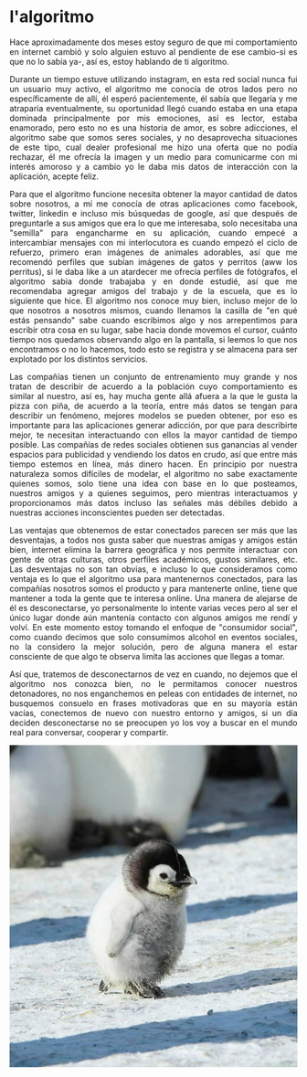 # l'algoritmo

<p>
<div style="text-align: justify">
Hace aproximadamente dos meses estoy seguro de que mi comportamiento en internet cambió y solo alguien estuvo al pendiente de ese cambio-si es que no lo sabía ya-, así es, estoy hablando de ti algoritmo.
</p>

<p>
<div style="text-align: justify">
Durante un tiempo estuve utilizando instagram, en esta red social nunca fui un usuario muy activo, el algoritmo me conocía de otros lados pero no específicamente de allí, él esperó pacientemente, él sabía que llegaría y me atraparia eventualmente, su oportunidad llegó cuando estaba en una etapa dominada principalmente por mis emociones, así es lector, estaba enamorado, pero esto no es una historia de amor, es sobre adicciones, el algoritmo sabe que somos seres sociales, y no desaprovecha situaciones de este tipo, cual dealer profesional me hizo una oferta que no podía rechazar, él me ofrecía la imagen y un medio para comunicarme con mi interés amoroso y a cambio yo le daba mis datos de interacción con la aplicación, acepte feliz.
</p>

<p>
 <div style="text-align: justify">
Para que el algoritmo funcione necesita obtener la mayor cantidad de datos sobre nosotros, a mí me conocía de otras aplicaciones como facebook, twitter, linkedin e incluso mis búsquedas de google, así que después de preguntarle a sus amigos que era lo que me interesaba, solo necesitaba una "semilla" para engancharme en su aplicación, cuando empecé a intercambiar mensajes con mi interlocutora es cuando empezó el ciclo de refuerzo, primero eran imágenes de animales adorables, así que me recomendó perfiles que subían imágenes de gatos y perritos (aww los perritus), si le daba like a un atardecer me ofrecía perfiles de fotógrafos, el algoritmo sabia donde trabajaba y en donde estudié, así que me recomendaba agregar amigos del trabajo y de la escuela, que es lo siguiente que hice. El algoritmo nos conoce muy bien, incluso mejor de lo que nosotros a nosotros mismos, cuando llenamos la casilla de "en qué estás pensando" sabe cuando escribimos algo y nos arrepentimos para escribir otra cosa en su lugar, sabe hacia donde movemos el cursor, cuánto tiempo nos quedamos observando algo en la pantalla, si leemos lo que nos encontramos o no lo hacemos, todo esto se registra y se almacena para ser explotado por los distintos servicios.
</p>

<p>
<div style="text-align: justify">
Las compañías tienen un conjunto de entrenamiento muy grande y nos tratan de describir de acuerdo a la población cuyo comportamiento es similar al nuestro, así es, hay mucha gente allá afuera a la que le gusta la pizza con piña, de acuerdo a la teoría, entre más datos se tengan para describir un fenómeno, mejores modelos se pueden obtener, por eso es importante para las aplicaciones generar adicción, por que para describirte mejor, te necesitan interactuando con ellos la mayor cantidad de tiempo posible. Las compañías de redes sociales obtienen sus ganancias al vender espacios para publicidad y vendiendo los datos en crudo, así que entre más tiempo estemos en línea, más dinero hacen. En principio por nuestra naturaleza somos difíciles de modelar, el algoritmo no sabe exactamente quienes somos, solo tiene una idea con base en lo que posteamos, nuestros amigos y a quienes seguimos, pero mientras interactuamos y proporcionamos más datos incluso las señales más débiles debido a nuestras acciones inconscientes pueden ser detectadas.
</p>

<p>
<div style="text-align: justify">
Las ventajas que obtenemos de estar conectados parecen ser más que las desventajas, a todos nos gusta saber que nuestras amigas y amigos están bien, internet elimina la barrera geográfica y nos permite interactuar con gente de otras culturas, otros perfiles académicos, gustos similares, etc. Las desventajas no son tan obvias, e incluso lo que consideramos como ventaja es lo que el algoritmo usa para mantenernos conectados, para las compañías nosotros somos el producto y para mantenerte online, tiene que mantener a toda la gente que te interesa online. Una manera de alejarse de él es desconectarse, yo personalmente lo intente varias veces pero al ser el único lugar donde aún mantenía contacto con algunos amigos me rendí y volví. En este momento estoy tomando el enfoque de "consumidor social", como cuando decimos que solo consumimos alcohol en eventos sociales, no la considero la mejor solución, pero de alguna manera el estar consciente de que algo te observa limita las acciones que llegas a tomar.
</p>
  
<p>
<div style="text-align: justify">
Así que, tratemos de desconectarnos de vez en cuando, no dejemos que el algoritmo nos conozca bien, no le permitamos conocer nuestros detonadores, no nos enganchemos en peleas con entidades de internet, no busquemos consuelo en frases motivadoras que en su mayoría están vacías, conectemos de nuevo con nuestro entorno y amigos, si un día deciden desconectarse no se preocupen yo los voy a buscar en el mundo real para conversar, cooperar y compartir.
</p>

<p align="center">
  <img src="https://raw.githubusercontent.com/czhroailsky/czhroailsky.github.io/master/images/2021-04-30-l-algorithm/sample.png" alt="cover"/>
</p>
